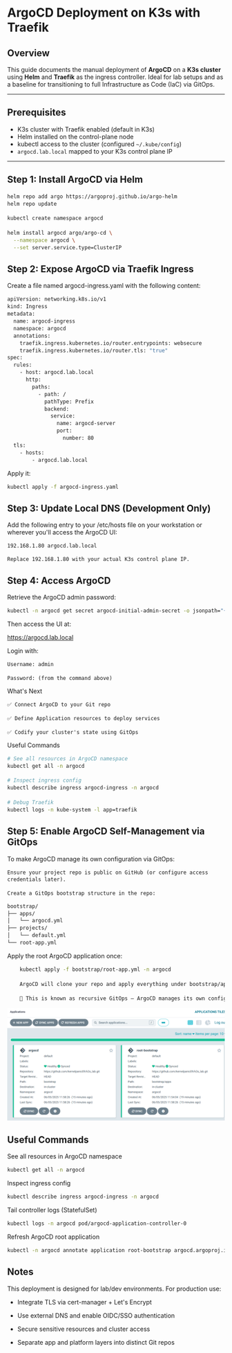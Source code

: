 # ArgoCD Deployment on K3s with Traefik

## Overview

This guide documents the manual deployment of **ArgoCD** on a **K3s cluster** using **Helm** and **Traefik** as the ingress controller. Ideal for lab setups and as a baseline for transitioning to full Infrastructure as Code (IaC) via GitOps.

---

## Prerequisites

- K3s cluster with Traefik enabled (default in K3s)
- Helm installed on the control-plane node
- kubectl access to the cluster (configured `~/.kube/config`)
- `argocd.lab.local` mapped to your K3s control plane IP

---

## Step 1: Install ArgoCD via Helm

```bash
helm repo add argo https://argoproj.github.io/argo-helm
helm repo update

kubectl create namespace argocd

helm install argocd argo/argo-cd \
  --namespace argocd \
  --set server.service.type=ClusterIP
```

## Step 2: Expose ArgoCD via Traefik Ingress

Create a file named argocd-ingress.yaml with the following content:

```bash
apiVersion: networking.k8s.io/v1
kind: Ingress
metadata:
  name: argocd-ingress
  namespace: argocd
  annotations:
    traefik.ingress.kubernetes.io/router.entrypoints: websecure
    traefik.ingress.kubernetes.io/router.tls: "true"
spec:
  rules:
    - host: argocd.lab.local
      http:
        paths:
          - path: /
            pathType: Prefix
            backend:
              service:
                name: argocd-server
                port:
                  number: 80
  tls:
    - hosts:
        - argocd.lab.local
```
Apply it:
```bash
kubectl apply -f argocd-ingress.yaml
```
## Step 3: Update Local DNS (Development Only)

Add the following entry to your /etc/hosts file on your workstation or wherever you'll access the ArgoCD UI:
```bash
192.168.1.80 argocd.lab.local
```
    Replace 192.168.1.80 with your actual K3s control plane IP.

## Step 4: Access ArgoCD

Retrieve the ArgoCD admin password:
```bash
kubectl -n argocd get secret argocd-initial-admin-secret -o jsonpath="{.data.password}" | base64 -d
```
Then access the UI at:

https://argocd.lab.local

Login with:

    Username: admin

    Password: (from the command above)

What's Next

    ✅ Connect ArgoCD to your Git repo

    ✅ Define Application resources to deploy services

    ✅ Codify your cluster's state using GitOps

Useful Commands
```bash
# See all resources in ArgoCD namespace
kubectl get all -n argocd

# Inspect ingress config
kubectl describe ingress argocd-ingress -n argocd

# Debug Traefik
kubectl logs -n kube-system -l app=traefik
```


## Step 5: Enable ArgoCD Self-Management via GitOps

To make ArgoCD manage its own configuration via GitOps:

    Ensure your project repo is public on GitHub (or configure access credentials later).

    Create a GitOps bootstrap structure in the repo:

```bash
bootstrap/
├── apps/
│   └── argocd.yml
├── projects/
│   └── default.yml
└── root-app.yml
```
Apply the root ArgoCD application once:
```bash
    kubectl apply -f bootstrap/root-app.yml -n argocd

    ArgoCD will clone your repo and apply everything under bootstrap/apps, including an argocd.yml that manages itself.

    🔁 This is known as recursive GitOps — ArgoCD manages its own configuration from Git.
```

![argocd_screenshot_self_mgmt](image.png)



## Useful Commands

See all resources in ArgoCD namespace
```bash
kubectl get all -n argocd
```
Inspect ingress config
```bash
kubectl describe ingress argocd-ingress -n argocd
```
Tail controller logs (StatefulSet)
```bash
kubectl logs -n argocd pod/argocd-application-controller-0
```
Refresh ArgoCD root application
```bash
kubectl -n argocd annotate application root-bootstrap argocd.argoproj.io/refresh=hard --overwrite
```

## Notes

This deployment is designed for lab/dev environments. For production use:

- Integrate TLS via cert-manager + Let's Encrypt

- Use external DNS and enable OIDC/SSO authentication 

- Secure sensitive resources and cluster access

- Separate app and platform layers into distinct Git repos
